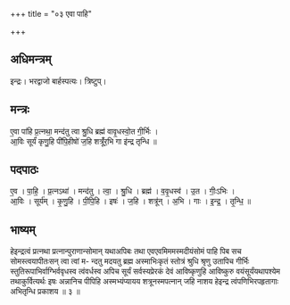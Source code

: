 +++
title = "०३ एवा पाहि"

+++
## अधिमन्त्रम्
इन्द्रः। भरद्वाजो बार्हस्पत्यः। त्रिष्टुप्।

## मन्त्रः
ए॒वा पा॑हि प्र॒त्नथा॒ मन्द॑तु त्वा श्रु॒धि ब्रह्म॑ वावृ॒धस्वो॒त गी॒र्भिः ।  
आ॒विः सूर्यं॑ कृणु॒हि पी॑पि॒हीषो॑ ज॒हि शत्रूँ॑र॒भि गा इ॑न्द्र तृन्धि ॥

## पदपाठः
ए॒व । पा॒हि॒ । प्र॒त्नऽथा॑ । मन्द॑तु । त्वा॒ । श्रु॒धि । ब्रह्म॑ । व॒वृ॒धस्व॑ । उ॒त । गीः॒ऽभिः ।  
आ॒विः । सूर्य॑म् । कृ॒णु॒हि । पी॒पि॒हि । इषः॑ । ज॒हि । शत्रू॑न् । अ॒भि । गाः । इ॒न्द्र॒ । तृ॒न्धि॒ ॥

## भाष्यम्
हेइन्द्रत्वं प्रत्नथा प्रत्नान्पुराणान्सोमान् यथाअपिबः तथा एवएवमिममस्मदीयंसोमं पाहि पिब सच सोमस्त्वयापीतःसन् त्वा त्वां म- न्दतु मदयतु ब्रह्म अस्माभिःकृतं स्तोत्रं श्रुधि श्रृणु उतापिच गीर्भिः स्तुतिरूपाभिर्वाग्भिर्ववृधस्व त्वंवर्धस्व अपिच सूर्यं सर्वस्यप्रेरकं देवं आविष्कृणुहि आविष्कुरु वयंसूर्यंयथापश्येम तथाकुर्वित्यर्थः इषः अन्नानिच पीपिहि अस्मभ्यंप्यायय शत्रूनस्मपत्नान् जहि नाशय हेइन्द्र त्वंपणिभिरपहृतागाः अभितृन्धि प्रकाशय ॥ ३ ॥